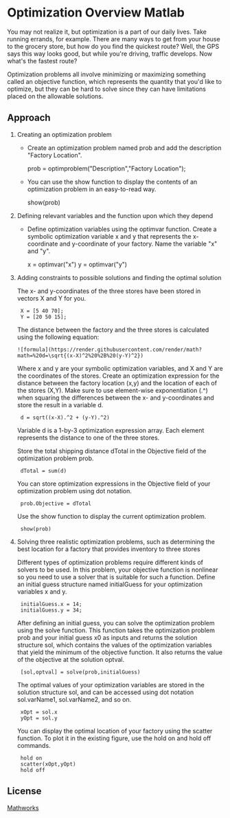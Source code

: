 # Optimization Overview Matlab

You may not realize it, but optimization is a part of our daily lives. 
Take running errands, for example. There are many ways to get from your house to the grocery store, but how do you find the quickest route? 
Well, the GPS says this way looks good, but while you're driving, traffic develops. Now what's the fastest route?

Optimization problems all involve minimizing or maximizing something called an objective function, 
which represents the quantity that you'd like to optimize, but they can be hard to solve since they can have 
limitations placed on the allowable solutions.
## Approach 

1) Creating an optimization problem
    - Create an optimization problem named prob and add the description "Factory Location".
        
        prob = optimproblem("Description","Factory Location");

    - You can use the show function to display the contents of an optimization problem in an easy-to-read way.
        
        show(prob)

2) Defining relevant variables and the function upon which they depend

    - Define optimization variables using the optimvar function. 
    Create a symbolic optimization variable x and y that represents the x-coordinate and y-coordinate of your factory. Name the variable "x" and "y".
       
        x = optimvar("x")
        y = optimvar("y")

3) Adding constraints to possible solutions and finding the optimal solution

    The x- and y-coordinates of the three stores have been stored in vectors X and Y for you.

        X = [5 40 70];
        Y = [20 50 15];
    
    The distance between the factory and the three stores is calculated using the following equation:
    
       ![formula](https://render.githubusercontent.com/render/math?math=%20d=\sqrt{(x-X)^2%20%2B%20(y-Y)^2})
   
    Where x and y are your symbolic optimization variables, and X and Y are the coordinates of the stores.
    Create an optimization expression for the distance between the factory location (x,y) and the location of each of the stores (X,Y). 
    Make sure to use element-wise exponentiation (.^) when squaring the differences between the x- and y-coordinates and store the result in a variable d.
    
        d = sqrt((x-X).^2 + (y-Y).^2)

    Variable d is a 1-by-3 optimization expression array. Each element represents the distance to one of the three stores.
     
    
    Store the total shipping distance dTotal in the Objective field of the optimization problem prob.
        
        dTotal = sum(d)

    You can store optimization expressions in the Objective field of your optimization problem using dot notation.

        prob.Objective = dTotal

    Use the show function to display the current optimization problem.

        show(prob)

4) Solving three realistic optimization problems, such as determining the best location for a factory that provides inventory to three stores

    Different types of optimization problems require different kinds of solvers to be used. 
    In this problem, your objective function is nonlinear so you need to use a solver that is suitable for such a function. 
    Define an initial guess structure named initialGuess for your optimization variables x and y.   

        initialGuess.x = 14;
        initialGuess.y = 34; 

    After defining an initial guess, you can solve the optimization problem using the solve function.
    This function takes the optimization problem prob and your initial guess x0 as inputs and returns the solution structure sol, which contains the values of the optimization variables that yield the minimum of the objective function. 
    It also returns the value of the objective at the solution optval.
    
        [sol,optval] = solve(prob,initialGuess)

    The optimal values of your optimization variables are stored in the solution structure sol, and can be accessed using dot notation sol.varName1, sol.varName2, and so on. 
    
        xOpt = sol.x 
        yOpt = sol.y
    
    You can display the optimal location of your factory using the scatter function. 
    To plot it in the existing figure, use the hold on and hold off commands.

        hold on
        scatter(xOpt,yOpt)
        hold off


## License
[Mathworks](https://www.mathworks.com/videos/optimization-onramp-overview-1625638095164.html)